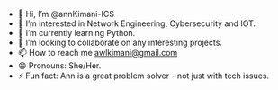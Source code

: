 - 👋 Hi, I’m @annKimani-ICS
- 👀 I’m interested in Network Engineering, Cybersecurity and IOT.
- 🌱 I’m currently learning Python.
- 💞️ I’m looking to collaborate on any interesting projects.
- 📫 How to reach me awlkimani@gmail.com
- 😄 Pronouns: She/Her.
- ⚡ Fun fact: Ann is a great problem solver - not just with tech issues.

<!---
annKimani-ICS/annKimani-ICS is a ✨ special ✨ repository because its `README.md` (this file) appears on your GitHub profile.
You can click the Preview link to take a look at your changes.
--->
